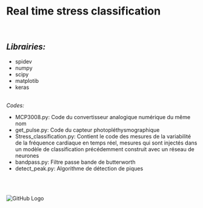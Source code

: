# Real time stress classification
<br/>
<i><h2>Librairies:</h2></i>
 <ul>
  <li>spidev</li>
  <li>numpy</li>
  <li>scipy</li>
  <li>matplotib</li>
  <li>keras</li>
</ul> 
<br/>
<i>Codes:</i>
 <ul>
  <li>MCP3008.py: Code du convertisseur analogique numérique du même nom </li>
  <li>get_pulse.py: Code du capteur photopléthysmographique</li>
  <li>Stress_classification.py: Contient le code des mesures de la variabilité de la fréquence cardiaque en temps réel, mesures qui sont injectés dans un modèle de classification précédemment construit avec un réseau de neurones</li>
 <li>bandpass.py: Filtre passe bande de butterworth</li>
 <li>detect_peak.py: Algorithme de détection de piques </li>

</ul> 

<br/>
<br/>


![GitHub Logo](/images/schéma_final.png)
